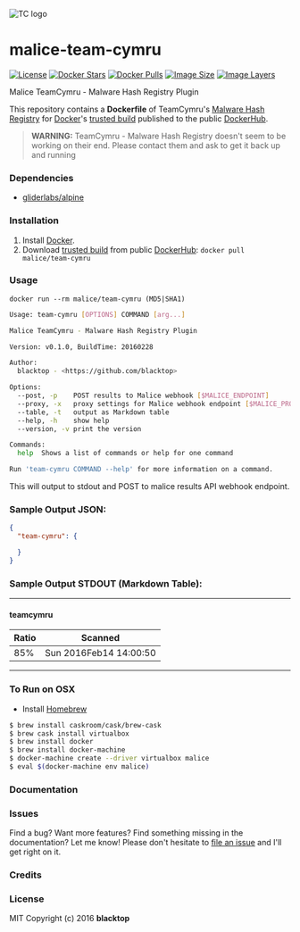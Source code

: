 ![TC logo](https://raw.githubusercontent.com/maliceio/malice-team-cymru/master/logo.png)
# malice-team-cymru

[![License](http://img.shields.io/:license-mit-blue.svg)](http://doge.mit-license.org)
[![Docker Stars](https://img.shields.io/docker/stars/malice/teamcymru.svg)][hub]
[![Docker Pulls](https://img.shields.io/docker/pulls/malice/teamcymru.svg)][hub]
[![Image Size](https://img.shields.io/imagelayers/image-size/malice/teamcymru/latest.svg)](https://imagelayers.io/?images=malice/teamcymru:latest)
[![Image Layers](https://img.shields.io/imagelayers/layers/malice/teamcymru/latest.svg)](https://imagelayers.io/?images=malice/teamcymru:latest)

Malice TeamCymru - Malware Hash Registry Plugin

This repository contains a **Dockerfile** of TeamCymru's [Malware Hash Registry](http://www.team-cymru.org/MHR.html) for [Docker](https://www.docker.io/)'s [trusted build][hub] published to the public [DockerHub](https://hub.docker.com).

> **WARNING:** TeamCymru - Malware Hash Registry doesn't seem to be working on their end.  Please contact them and ask to get it back up and running

### Dependencies

* [gliderlabs/alpine](https://index.docker.io/_/gliderlabs/alpine/)


### Installation

1. Install [Docker](https://www.docker.io/).
2. Download [trusted build](https://hub.docker.com/r/malice/team-cymru/) from public [DockerHub](https://hub.docker.com): `docker pull malice/team-cymru`

### Usage

    docker run --rm malice/team-cymru (MD5|SHA1)

```bash
Usage: team-cymru [OPTIONS] COMMAND [arg...]

Malice TeamCymru - Malware Hash Registry Plugin

Version: v0.1.0, BuildTime: 20160228

Author:
  blacktop - <https://github.com/blacktop>

Options:
  --post, -p	POST results to Malice webhook [$MALICE_ENDPOINT]
  --proxy, -x	proxy settings for Malice webhook endpoint [$MALICE_PROXY]
  --table, -t	output as Markdown table
  --help, -h	show help
  --version, -v	print the version

Commands:
  help	Shows a list of commands or help for one command

Run 'team-cymru COMMAND --help' for more information on a command.
```

This will output to stdout and POST to malice results API webhook endpoint.

### Sample Output JSON:
```json
{
  "team-cymru": {

  }
}
```
### Sample Output STDOUT (Markdown Table):
---
#### teamcymru
| Ratio   | Scanned                |
| ------- | ---------------------- |
| 85%     | Sun 2016Feb14 14:00:50 |
---
### To Run on OSX
 - Install [Homebrew](http://brew.sh)

```bash
$ brew install caskroom/cask/brew-cask
$ brew cask install virtualbox
$ brew install docker
$ brew install docker-machine
$ docker-machine create --driver virtualbox malice
$ eval $(docker-machine env malice)
```

### Documentation

### Issues

Find a bug? Want more features? Find something missing in the documentation? Let me know! Please don't hesitate to [file an issue](https://github.com/maliceio/malice-team-cymru/issues/new) and I'll get right on it.

### Credits

### License
MIT Copyright (c) 2016 **blacktop**

[hub]: https://hub.docker.com/r/malice/team-cymru/

